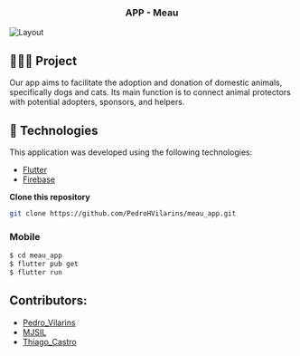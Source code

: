 <h3 align="center">
   APP - Meau
</h3>

<img alt="Layout" src="https://user-images.githubusercontent.com/42494117/206493844-fe66b728-a12c-4e7f-939e-89dba40e961f.png">

## 👨🏻‍💻 Project

Our app aims to facilitate the adoption and donation of domestic animals, specifically dogs and cats. Its main function is to connect animal protectors with potential adopters, sponsors, and helpers.

## 🚀 Technologies

This application was developed using the following technologies:

- [Flutter](https://flutter.dev/)
- [Firebase](https://firebase.google.com/)


**Clone this repository**

```bash
git clone https://github.com/PedroHVilarins/meau_app.git
```

### Mobile

```bash
$ cd meau_app
$ flutter pub get
$ flutter run
```
## Contributors:
- [Pedro_Vilarins](https://www.linkedin.com/in/pedro-henrique-da-costa-vilarins-a3877a26b/)
- [MJSIL](https://www.linkedin.com/in/maur%C3%ADlio-j-silveira-4bb52b16a)
- [Thiago_Castro](https://github.com/thiagocastro1721)


